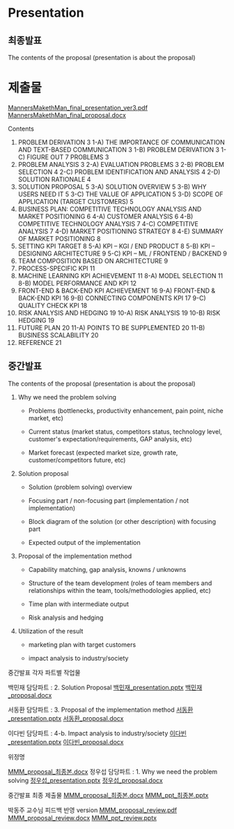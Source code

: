 # Presentation

## 최종발표

The contents of the proposal (presentation is about the proposal)

# 제출물
[MannersMakethMan_final_presentation_ver3.pdf](https://github.com/Manner-Maketh-Man/Presentation/files/11943625/MannersMakethMan_final_presentation_ver3.pdf)
[MannersMakethMan_final_proposal.docx](https://github.com/Manner-Maketh-Man/Presentation/files/11943629/MannersMakethMan_final_proposal.docx)

Contents
1. PROBLEM DERIVATION	3
    1-A) THE IMPORTANCE OF COMMUNICATION AND TEXT-BASED COMMUNICATION	3
    1-B) PROBLEM DERIVATION	3
    1-C) FIGURE OUT 7 PROBLEMS	3
2. PROBLEM ANALYSIS	3
    2-A) EVALUATION PROBLEMS	3
    2-B) PROBLEM SELECTION	4
    2-C) PROBLEM IDENTIFICATION AND ANALYSIS	4
    2-D) SOLUTION RATIONALE	4
3. SOLUTION PROPOSAL	5
    3-A) SOLUTION OVERVIEW	5
    3-B) WHY USERS NEED IT	5
    3-C) THE VALUE OF APPLICATION	5
    3-D) SCOPE OF APPLICATION (TARGET CUSTOMERS)	5
4. BUSINESS PLAN: COMPETITIVE TECHNOLOGY ANALYSIS AND MARKET POSITIONING	6
    4-A) CUSTOMER ANALYSIS	6
    4-B) COMPETITIVE TECHNOLOGY ANALYSIS	7
    4-C) COMPETITIVE ANALYSIS	7
    4-D) MARKET POSITIONING STRATEGY	8
    4-E) SUMMARY OF MARKET POSITIONING	8
5. SETTING KPI TARGET	8
    5-A) KPI – KGI / END PRODUCT	8
    5-B) KPI – DESIGNING ARCHITECTURE	9
    5-C) KPI – ML / FRONTEND / BACKEND	9
6. TEAM COMPOSITION BASED ON ARCHITECTURE	9
7. PROCESS-SPECIFIC KPI	11
8. MACHINE LEARNING KPI ACHIEVEMENT	11
    8-A) MODEL SELECTION	11
    8-B) MODEL PERFORMANCE AND KPI	12
9. FRONT-END & BACK-END KPI ACHIEVEMENT	16
    9-A) FRONT-END & BACK-END KPI	16
    9-B) CONNECTING COMPONENTS KPI	17
    9-C) QUALITY CHECK KPI	18
10. RISK ANALYSIS AND HEDGING	19
    10-A) RISK ANALYSIS	19
    10-B) RISK HEDGING	19
11. FUTURE PLAN	20
    11-A) POINTS TO BE SUPPLEMENTED	20
    11-B) BUSINESS SCALABILITY	20
12. REFERENCE	21

## 중간발표

The contents of the proposal (presentation is about the proposal)

1. Why we need the problem solving

   - Problems (bottlenecks, productivity enhancement, pain point, niche market, etc)

   - Current status (market status, competitors status, technology level, customer's expectation/requirements, GAP analysis, etc)

   - Market forecast (expected market size, growth rate, customer/competitors future, etc)

2. Solution proposal

   - Solution (problem solving) overview

   - Focusing part / non-focusing part (implementation / not implementation)

   - Block diagram of the solution (or other description) with focusing part

   - Expected output of the implementation

3. Proposal of the implementation method

   - Capability matching, gap analysis, knowns / unknowns

   - Structure of the team development (roles of team members and relationships within the team, tools/methodologies applied, etc)

   - Time plan with intermediate output

   - Risk analysis and hedging

4. Utilization of the result

   - marketing plan with target customers

   - impact analysis to industry/society

중간발표 각자 파트별 작업물

백민재
   담당파트 : 2. Solution Proposal
   [백민재_presentation.pptx](https://github.com/Manner-Maketh-Man/Presentation/files/11200412/_presentation.pptx)
   [백민재_proposal.docx](https://github.com/Manner-Maketh-Man/Presentation/files/11200416/_proposal.docx)


서동환
   담당파트 : 3. Proposal of the implementation method
   [서동환_presentation.pptx](https://github.com/Manner-Maketh-Man/Presentation/files/11147248/_presentation.pptx)
   [서동환_proposal.docx](https://github.com/Manner-Maketh-Man/Presentation/files/11147244/_proposal.docx)


이다빈
   담당파트 : 4-b. Impact analysis to industry/society
   [이다빈_presentation.pptx](https://github.com/Manner-Maketh-Man/Presentation/files/11139196/_presentation.pptx)
   [이다빈_proposal.docx](https://github.com/Manner-Maketh-Man/Presentation/files/11139197/_proposal.docx)
   
위정명

[MMM_proposal_최종본.docx](https://github.com/Manner-Maketh-Man/Presentation/files/11147209/MMM_proposal_.docx)
정우섭
  담당파트 : 1. Why we need the problem solving
  [정우섭_presentation.pptx](https://github.com/Manner-Maketh-Man/Presentation/files/11138939/_presentation.pptx)
  [정우섭_proposal.docx](https://github.com/Manner-Maketh-Man/Presentation/files/11138941/_proposal.docx)

중간발표 최종 제출물
[MMM_proposal_최종본.docx](https://github.com/Manner-Maketh-Man/Presentation/files/11147220/MMM_proposal_.docx)
[MMM_ppt_최종본.pptx](https://github.com/Manner-Maketh-Man/Presentation/files/11147222/MMM_ppt_.pptx)

박동주 교수님 피드백 반영 version
[MMM_proposal_review.pdf](https://github.com/Manner-Maketh-Man/Presentation/files/11943621/MMM_proposal_review.pdf)
[MMM_proposal_review.docx](https://github.com/Manner-Maketh-Man/Presentation/files/11943619/MMM_proposal_review.docx)
[MMM_ppt_review.pptx](https://github.com/Manner-Maketh-Man/Presentation/files/11943617/MMM_ppt_review.pptx)


